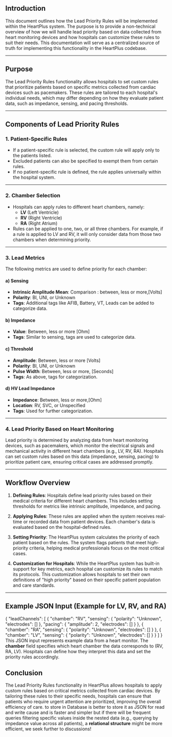 ## Introduction

This document outlines how the Lead Priority Rules will be implemented within the HeartPlus system. The purpose is to provide a non-technical overview of how we will handle lead priority based on data collected from heart monitoring devices and how hospitals can customize these rules to suit their needs. This documentation will serve as a centralized source of truth for implementing this functionality in the HeartPlus codebase.

---

## Purpose

The Lead Priority Rules functionality allows hospitals to set custom rules that prioritize patients based on specific metrics collected from cardiac devices such as pacemakers. These rules are tailored to each hospital's individual needs, which may differ depending on how they evaluate patient data, such as impedance, sensing, and pacing thresholds.

---

## Components of Lead Priority Rules

### 1. **Patient-Specific Rules**

- If a patient-specific rule is selected, the custom rule will apply only to the patients listed.
- Excluded patients can also be specified to exempt them from certain rules.
- If no patient-specific rule is defined, the rule applies universally within the hospital system.

---

### 2. **Chamber Selection**

- Hospitals can apply rules to different heart chambers, namely:
    - **LV** (Left Ventricle)
    - **RV** (Right Ventricle)
    - **RA** (Right Atrium)
- Rules can be applied to one, two, or all three chambers. For example, if a rule is applied to LV and RV, it will only consider data from those two chambers when determining priority.

---

### 3. **Lead Metrics**

The following metrics are used to define priority for each chamber:

#### a) **Sensing**

- **Intrinsic Amplitude Mean**: Comparison : between, less or more,[Volts]
- **Polarity**: BI, UNI, or Unknown
- **Tags**: Additional tags like AFIB, Battery, VT, Leads can be added to categorize data.

#### b) **Impedance**

- **Value**: Between, less or more [Ohm]
- **Tags**: Similar to sensing, tags are used to categorize data.

#### c) **Threshold**

- **Amplitude**: Between, less or more [Volts]
- **Polarity**: BI, UNI, or Unknown
- **Pulse Width**: Between, less or more, [Seconds]
- **Tags**: As above, tags for categorization.

#### d) **HV Lead Impedance**

- **Impedance**: Between, less or more,[Ohm]
- **Location**: RV, SVC, or Unspecified
- **Tags**: Used for further categorization.

---

### 4. **Lead Priority Based on Heart Monitoring**

Lead priority is determined by analyzing data from heart monitoring devices, such as pacemakers, which monitor the electrical signals and mechanical activity in different heart chambers (e.g., LV, RV, RA). Hospitals can set custom rules based on this data (impedance, sensing, pacing) to prioritize patient care, ensuring critical cases are addressed promptly.

---

## Workflow Overview

1. **Defining Rules**: Hospitals define lead priority rules based on their medical criteria for different heart chambers. This includes setting thresholds for metrics like intrinsic amplitude, impedance, and pacing.
    
2. **Applying Rules**: These rules are applied when the system receives real-time or recorded data from patient devices. Each chamber's data is evaluated based on the hospital-defined rules.
    
3. **Setting Priority**: The HeartPlus system calculates the priority of each patient based on the rules. The system flags patients that meet high-priority criteria, helping medical professionals focus on the most critical cases.
    
4. **Customization for Hospitals**: While the HeartPlus system has built-in support for key metrics, each hospital can customize its rules to match its protocols. This customization allows hospitals to set their own definitions of "high priority" based on their specific patient population and care standards.
    

---

## Example JSON Input (Example for LV, RV, and RA)

{
  "leadChannels": [
    {
      "chamber": "RV",
      "sensing": {
        "polarity": "Unknown",
        "electrodes": []
      },
      "pacing": {
        "amplitude": 2,
        "electrodes": []
      }
    },
    {
      "chamber": "RA",
      "sensing": {
        "polarity": "Unknown",
        "electrodes": []
      }
    },
    {
      "chamber": "LV",
      "sensing": {
        "polarity": "Unknown",
        "electrodes": []
      }
    }
  ]
}
This JSON input represents example data from a heart monitor. The **chamber** field specifies which heart chamber the data corresponds to (RV, RA, LV). Hospitals can define how they interpret this data and set the priority rules accordingly.
## Conclusion

The Lead Priority Rules functionality in HeartPlus allows hospitals to apply custom rules based on critical metrics collected from cardiac devices. By tailoring these rules to their specific needs, hospitals can ensure that patients who require urgent attention are prioritized, improving the overall efficiency of care.
to store in Database is better to store it as JSON for read and write cause and is faster and simpler but if there will be frequent queries filtering specific values inside the nested data (e.g., querying by impedance value across all patients), a **relational structure** might be more efficient, we seek further to discussions!



